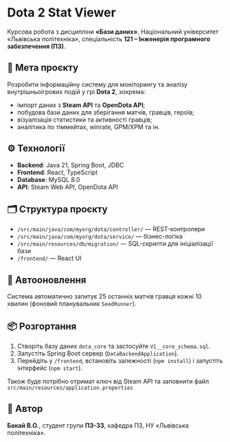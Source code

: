 # Dota 2 Stat Viewer

Курсова робота з дисципліни **«Бази даних»**, Національний університет «Львівська політехніка», спеціальність **121 – Інженерія програмного забезпечення (ПЗ)**.

## 🎯 Мета проєкту
Розробити інформаційну систему для моніторингу та аналізу внутрішньоігрових подій у грі **Dota 2**, зокрема:
- імпорт даних з **Steam API** та **OpenDota API**;
- побудова бази даних для зберігання матчів, гравців, героїв;
- візуалізація статистики та активності гравців;
- аналітика по тіммейтах, winrate, GPM/XPM та ін.

## ⚙️ Технології
- **Backend**: Java 21, Spring Boot, JDBC
- **Frontend**: React, TypeScript
- **Database**: MySQL 8.0
- **API**: Steam Web API, OpenDota API

## 🗂 Структура проєкту
- `/src/main/java/com/myorg/dota/controller/` — REST-контролери
- `/src/main/java/com/myorg/dota/service/` — бізнес-логіка
- `/src/main/resources/db/migration/` — SQL-скрипти для ініціалізації бази
- `/frontend/` — React UI

## 🔄 Автооновлення
Система автоматично запитує 25 останніх матчів гравця кожні 10 хвилин (фоновий планувальник `SeedRunner`).

## 📦 Розгортання
1. Створіть базу даних `dota_core` та застосуйте `V1__core_schema.sql`.
2. Запустіть Spring Boot сервер (`DataBackendApplication`).
3. Перейдіть у `/frontend`, встановіть залежності (`npm install`) і запустіть інтерфейс (`npm start`).
   
Також буде потрібно отримат ключ від Steam API та заповнити файл `src/main/resources/application.properties`
## 🧠 Автор
**Бакай В.О.**, студент групи **ПЗ-33**, кафедра ПЗ, НУ «Львівська політехніка».

